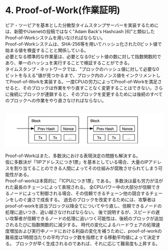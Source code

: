 # 4. Proof-of-Work(作業証明)

ピア・ツーピアを基本とした分散型タイムスタンプサーバーを実装するためには、新聞やUsenetの投稿ではなく"Adam Back's Hashcash [6]"と類似したProof-of-Workシステムを用いなければならない。  
Proof-of-Workシステムは、SHA-256等を用いてハッシュ化された0ビット値で始まる値を検査することと関係している。  
必要となる標準的な作業量は、必要となる0ビット値の数に対して指数関数的であり、単一のハッシュを実行することで検証することができる。  
タイムスタンプ・ネットワークでは、"ブロックのハッシュ値に対して必要な0ビットを与える"値が見つかるまで、ブロック内のノンス値をインクリメントしてProof-of-Workを実装する。一度CPUの労力によってProof-of-Workを満足させると、そのブロックは作業をやり直すことなく変更することはできない。さらに後続にブロックが連鎖すると、そのブロックを変更するためには後続のすべてのブロックへの作業をやり直さなければならない。
  
<br>
<img src="images/figure4_1.png" alt="figure4_1" title="figure4_1">
<br>

Proof-of-Workはまた、多数決における表現決定の問題も解決する。  
仮に多数決が「1IPアドレスにつき1票」を基本としている場合、大量のIPアドレスを割り当てることのできる人間によってその仕組みが腐敗させられてしまう可能性がある。  
Proof-of-workは本質的に「1CPUにつき1票」である。
多数決は最も労力が注がれた最長のチェーンによって表現される。
全CPUパワー中の大部分が信頼できるノードによって制御される場合、その信頼できるチェーン他の競合するチェーンをしのぐ速さで成長する。
過去のブロックを改変するためには、攻撃者はproof-of-workを該当ブロック以降全てについてやり直し、信頼できるノードの処理に追いつき、追い越さなければならない。
後で説明するが、スピードの遅い攻撃者が信頼できるノードの処理に追いつく可能性は、後続のブロックが追加されるたびに指数関数的に減少する。
時代の変化によるハードウェアの処理速度増加および実行中ノードにおける利益の変化を補うために、proof-of-workの難易度は1時間当たりの平均ブロック数を指標とする移動平均値によって決定する。
ブロックが早く生成されるのであれば、それに応じて難易度も上昇する。
